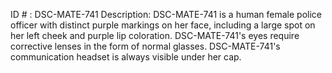 ID # : DSC-MATE-741
Description: DSC-MATE-741 is a human female police officer with distinct purple markings on her face, including a large spot on her left cheek and purple lip coloration. DSC-MATE-741's eyes require corrective lenses in the form of normal glasses. DSC-MATE-741's communication headset is always visible under her cap.